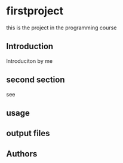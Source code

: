 # firstproject
this is the project in the programming course
## Introduction
Introduciton by me
## second section 
   see
## usage

## output files

## Authors
